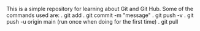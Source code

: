This is a simple repository for learning about Git and Git Hub.
Some of the commands used are:
. git add
. git commit -m "message"
. git push -v 
. git push -u origin main (run once when doing for the first time)
. git pull
